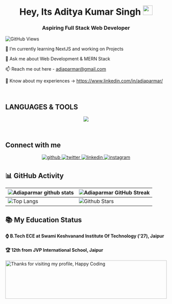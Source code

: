 <h1 align="center"> Hey, Its Aditya Kumar Singh <img src="https://emojis.slackmojis.com/emojis/images/1531849430/4246/blob-sunglasses.gif?1531849430" width="30"/></h1>
<h3 align="center">Aspiring Full Stack Web Developer</h3>

![GitHub Views](https://komarev.com/ghpvc/?username=Adiaparmar&color=0e75b6)


🌱 I’m currently learning NextJS and working on Projects

💬 Ask me about Web Development & MERN Stack

📫 Reach me out here - adiaparmar@gmail.com

📄 Know about my experiences -> https://www.linkedin.com/in/adiaparmar/

<br>

## LANGUAGES & TOOLS
<p align="center">
  <a href="https://skillicons.dev">
    <img src="https://skillicons.dev/icons?i=html,CSS,js,bootstrap,git,github,express,nodejs,mysql,mongodb,tailwind,react,npm,firebase,figma,cloudflare,discord,c,py,gcp,vercel,vscode,codepen," />
  </a>
</p>

<br>

## Connect with me  
<div align="center">
<a href="https://github.com/Adiaparmar" target="_blank">
<img src=https://img.shields.io/badge/github-%2324292e.svg?&style=for-the-badge&logo=github&logoColor=white alt=github style="margin-bottom: 5px;" />
</a>
<a href="https://twitter.com/Adiaparmar" target="_blank">
<img src=https://img.shields.io/badge/twitter-%2300acee.svg?&style=for-the-badge&logo=twitter&logoColor=white alt=twitter style="margin-bottom: 5px;" />
</a>
<a href="https://www.linkedin.com/in/adiaparmar/" target="_blank">
<img src=https://img.shields.io/badge/linkedin-%231E77B5.svg?&style=for-the-badge&logo=linkedin&logoColor=white alt=linkedin style="margin-bottom: 5px;" />
</a>
<a href="https://instagram.com/adiaparmar" target="_blank">
<img src=https://img.shields.io/badge/instagram-%23000000.svg?&style=for-the-badge&logo=instagram&logoColor=white alt=instagram style="margin-bottom: 5px;" />
</a> 
</div>  
     



## 📊 GitHub Activity
| ![Adiaparmar github stats](https://github-readme-stats.vercel.app/api?username=Adiaparmar&show_icons=true&theme=highcontrast) | ![Adiaparmar GitHub Streak](https://github-readme-streak-stats.herokuapp.com/?user=Adiaparmar&theme=highcontrast)                                                                                                           |
| --------------------------------------------------------------------------------------------------------------------------------- | ----------------------------------------------------------------------------------------------------------------------------------------------------------------------------------------------------------------- |
| ![Top Langs](https://github-readme-stats.vercel.app/api/top-langs/?username=Adiaparmar&langs_count=8&theme=highcontrast&layout=compact) | ![Github Stars](https://github-readme-stats.vercel.app/api?username=Adiaparmar&show_icons=true&locale=en&count_private=true&hide_rank=true&custom_title=My%20GitHub%20Stats&disable_animations=true&theme=highcontrast) |


## 📚 My Education Status


<h4>⌚ B.Tech ECE at Swami Keshvanand Institute Of Technology ('27), Jaipur </h4>
<h4>🏆 12th from JVP International School, Jaipur</h4>


<img height="120" alt="Thanks for visiting my profile, Happy Coding" width="100%" src="https://github.com/dibyendu415/dibyendu415/blob/master/marquee.svg" />



